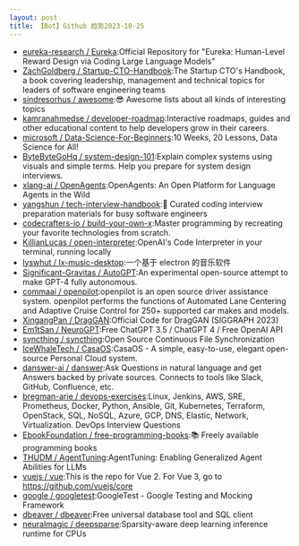 ```yaml
---
layout: post
title: 【Bot】Github 趋势2023-10-25
---
```


* [eureka-research / Eureka](https://github.com/eureka-research/Eureka):Official Repository for "Eureka: Human-Level Reward Design via Coding Large Language Models"
* [ZachGoldberg / Startup-CTO-Handbook](https://github.com/ZachGoldberg/Startup-CTO-Handbook):The Startup CTO's Handbook, a book covering leadership, management and technical topics for leaders of software engineering teams
* [sindresorhus / awesome](https://github.com/sindresorhus/awesome):😎 Awesome lists about all kinds of interesting topics
* [kamranahmedse / developer-roadmap](https://github.com/kamranahmedse/developer-roadmap):Interactive roadmaps, guides and other educational content to help developers grow in their careers.
* [microsoft / Data-Science-For-Beginners](https://github.com/microsoft/Data-Science-For-Beginners):10 Weeks, 20 Lessons, Data Science for All!
* [ByteByteGoHq / system-design-101](https://github.com/ByteByteGoHq/system-design-101):Explain complex systems using visuals and simple terms. Help you prepare for system design interviews.
* [xlang-ai / OpenAgents](https://github.com/xlang-ai/OpenAgents):OpenAgents: An Open Platform for Language Agents in the Wild
* [yangshun / tech-interview-handbook](https://github.com/yangshun/tech-interview-handbook):💯 Curated coding interview preparation materials for busy software engineers
* [codecrafters-io / build-your-own-x](https://github.com/codecrafters-io/build-your-own-x):Master programming by recreating your favorite technologies from scratch.
* [KillianLucas / open-interpreter](https://github.com/KillianLucas/open-interpreter):OpenAI's Code Interpreter in your terminal, running locally
* [lyswhut / lx-music-desktop](https://github.com/lyswhut/lx-music-desktop):一个基于 electron 的音乐软件
* [Significant-Gravitas / AutoGPT](https://github.com/Significant-Gravitas/AutoGPT):An experimental open-source attempt to make GPT-4 fully autonomous.
* [commaai / openpilot](https://github.com/commaai/openpilot):openpilot is an open source driver assistance system. openpilot performs the functions of Automated Lane Centering and Adaptive Cruise Control for 250+ supported car makes and models.
* [XingangPan / DragGAN](https://github.com/XingangPan/DragGAN):Official Code for DragGAN (SIGGRAPH 2023)
* [Em1tSan / NeuroGPT](https://github.com/Em1tSan/NeuroGPT):Free ChatGPT 3.5 / ChatGPT 4 / Free OpenAI API
* [syncthing / syncthing](https://github.com/syncthing/syncthing):Open Source Continuous File Synchronization
* [IceWhaleTech / CasaOS](https://github.com/IceWhaleTech/CasaOS):CasaOS - A simple, easy-to-use, elegant open-source Personal Cloud system.
* [danswer-ai / danswer](https://github.com/danswer-ai/danswer):Ask Questions in natural language and get Answers backed by private sources. Connects to tools like Slack, GitHub, Confluence, etc.
* [bregman-arie / devops-exercises](https://github.com/bregman-arie/devops-exercises):Linux, Jenkins, AWS, SRE, Prometheus, Docker, Python, Ansible, Git, Kubernetes, Terraform, OpenStack, SQL, NoSQL, Azure, GCP, DNS, Elastic, Network, Virtualization. DevOps Interview Questions
* [EbookFoundation / free-programming-books](https://github.com/EbookFoundation/free-programming-books):📚 Freely available programming books
* [THUDM / AgentTuning](https://github.com/THUDM/AgentTuning):AgentTuning: Enabling Generalized Agent Abilities for LLMs
* [vuejs / vue](https://github.com/vuejs/vue):This is the repo for Vue 2. For Vue 3, go to https://github.com/vuejs/core
* [google / googletest](https://github.com/google/googletest):GoogleTest - Google Testing and Mocking Framework
* [dbeaver / dbeaver](https://github.com/dbeaver/dbeaver):Free universal database tool and SQL client
* [neuralmagic / deepsparse](https://github.com/neuralmagic/deepsparse):Sparsity-aware deep learning inference runtime for CPUs
